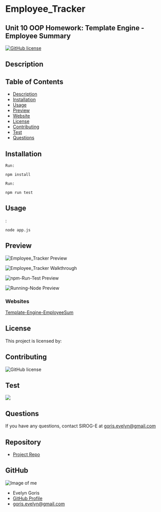 # Employee_Tracker

## **Unit 10 OOP Homework: Template Engine - Employee Summary**

[![GitHub license](https://img.shields.io/badge/Made%20by-SIROG--E-ab8c9b?style=flat&logo=github)](http://https://github.com/SIROG-E)

## Description



## Table of Contents

- [Description](#description)
- [Installation](#installation)
- [Usage](#usage)
- [Preview](#preview)
- [Website](#website)
- [License](#license)
- [Contributing](#contributing)
- [Test](#tests)
- [Questions](#questions)

## Installation

`Run:`

```
npm install
```

`Run:`

```
npm run test
```

## Usage

:

```
node app.js
```

## Preview

![Employee_Tracker Preview]()

![Employee_Tracker Walkthrough]()

![npm-Run-Test Preview]()

![Running-Node Preview]()

### Websites

[Template-Engine-EmployeeSum]()

## License

This project is licensed by:
<!-- [![License: MIT](https://img.shields.io/badge/License-MIT-yellow.svg)](https://opensource.org/licenses/MIT) -->

## Contributing

![GitHub license](https://img.shields.io/badge/Made%20by-SIROG--E-ab8c9b?style=flat&logo=github)

## Test

![](https://img.shields.io/badge/Test-100%25-success?style=flat&logo=node.js)

## Questions

If you have any questions, contact SIROG-E at goris.evelyn@gmail.com

## Repository

- [Project Repo](https://github.com/SIROG-E/Employee_Tracker)

## GitHub

![Image of me](https://avatars3.githubusercontent.com/u/70104520?v=4)

- Evelyn Goris
- [GitHub Profile](https://github.com/SIROG-E)
- <goris.evelyn@gmail.com>
